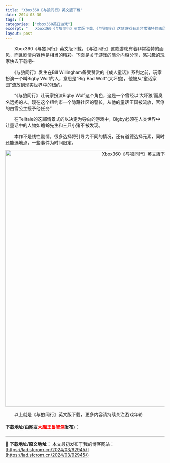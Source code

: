 ```yaml
---
title: "Xbox360《与狼同行》英文版下载"
date: 2024-03-30
tags: []
categories: ["xbox360英日游戏"]
excerpt: "　　Xbox360《与狼同行》英文版下载，《与狼同行》这款游戏有着非常独特的画风，而且剧情内容也是相当的精彩。下面是关于游戏的简介内容分享，感兴趣的玩家快去下载吧~ 　　《与狼同行》发生在Bill Willingham备受赞赏的《成人童话》系列之前，玩家扮演一个叫Bigby Wolf的人，意思是&amp;l&hellip;"
layout: post
---
```


 <p>　　Xbox360《与狼同行》英文版下载，《与狼同行》这款游戏有着非常独特的画风，而且剧情内容也是相当的精彩。下面是关于游戏的简介内容分享，感兴趣的玩家快去下载吧~</p> <p>　　《与狼同行》发生在Bill Willingham备受赞赏的《成人童话》系列之前，玩家扮演一个叫Bigby Wolf的人，意思是&ldquo;Big Bad Wolf&rdquo;(大坏狼)，他被从&ldquo;童话家园&rdquo;流放到现实世界中的纽约。</p> <p>　　&ldquo;《与狼同行》让玩家扮演Bigby Wolf这个角色，这是一个曾经以&lsquo;大坏狼&rsquo;而臭名远扬的人。现在这个纽约市一个隐藏社区的警长，从他的童话王国被流放，官僚的白雪公主授予他任务&rdquo;</p> <p>　　在Telltale的这部情景式的以决定为导向的游戏中，Bigby必须在人类世界中让童话中的人物如蟾蜍先生和三只小猪不被发现。</p> <p>　　本作不是线性剧情，很多选择将引导为不同的情况，还有道德选择元素，同时还能选地点，一些事件为时间限定。</p> <p align="center"><img align="" border="0" src="https://lad.sfcrom.cn/wp-content/uploads/2024/03/20240330_6607d5747443b.jpg" width="809" alt="Xbox360《与狼同行》英文版下载" /></p> <p>　　以上就是《与狼同行》英文版下载，更多内容请持续关注游戏年轮</p> <p><h4>下载地址(由网友<font color="red">大魔王鲁智深</font>发布)：</h4></p> 

---
📖 **下载地址/原文地址：** 本文最初发布于我的博客网站：[https://lad.sfcrom.cn/2024/03/92945/](https://lad.sfcrom.cn/2024/03/92945/)
